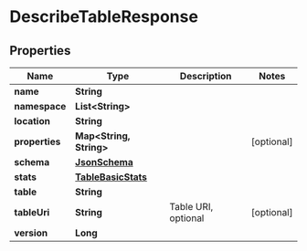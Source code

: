 

# DescribeTableResponse


## Properties

| Name | Type | Description | Notes |
|------------ | ------------- | ------------- | -------------|
|**name** | **String** |  |  |
|**namespace** | **List&lt;String&gt;** |  |  |
|**location** | **String** |  |  |
|**properties** | **Map&lt;String, String&gt;** |  |  [optional] |
|**schema** | [**JsonSchema**](JsonSchema.md) |  |  |
|**stats** | [**TableBasicStats**](TableBasicStats.md) |  |  |
|**table** | **String** |  |  |
|**tableUri** | **String** | Table URI, optional |  [optional] |
|**version** | **Long** |  |  |



